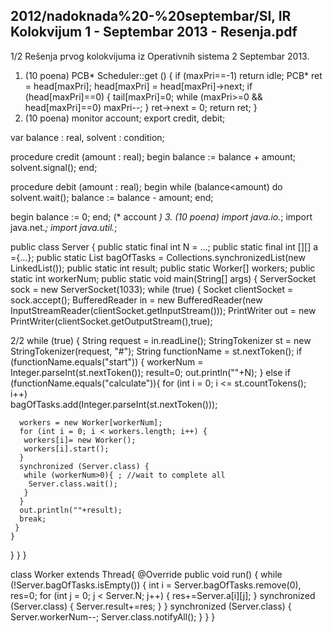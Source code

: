 2012/nadoknada%20-%20septembar/SI, IR Kolokvijum 1 - Septembar 2013 - Resenja.pdf
--------------------------------------------------------------------------------


1/2 
Rešenja prvog kolokvijuma iz Operativnih sistema 2 
Septembar 2013. 
1. (10 poena) 
PCB* Scheduler::get () { 
  if (maxPri==-1) return idle; 
  PCB* ret = head[maxPri]; 
  head[maxPri] = head[maxPri]->next; 
  if (head[maxPri]==0) { 
    tail[maxPri]=0; 
    while (maxPri>=0 && head[maxPri]==0) maxPri--; 
  } 
  ret->next = 0; 
  return ret; 
} 
2. (10 poena) 
monitor account; 
  export credit, debit; 
 
  var balance : real, 
      solvent : condition; 
 
  procedure credit (amount : real); 
  begin 
    balance := balance + amount; 
    solvent.signal(); 
  end; 
 
  procedure debit (amount : real); 
  begin 
    while (balance<amount) do solvent.wait(); 
    balance := balance - amount; 
  end; 
 
begin 
  balance := 0; 
end; (* account *) 
3. (10 poena) 
import java.io.*; 
import java.net.*; 
import java.util.*; 
 
public class Server { 
 public static final int N = ...; 
 public static final int [][] a ={...}; 
 public static List<Integer> bagOfTasks = Collections.synchronizedList(new 
LinkedList<Integer>()); 
 public static int result; 
 public static Worker[] workers; 
 public static int workerNum; 
 public static void main(String[] args) { 
   ServerSocket sock = new ServerSocket(1033); 
   while (true) { 
    Socket clientSocket = sock.accept(); 
    BufferedReader in = new BufferedReader(new  
InputStreamReader(clientSocket.getInputStream())); 
    PrintWriter out = new PrintWriter(clientSocket.getOutputStream(),true); 
 

2/2 
    while (true) { 
     String request = in.readLine(); 
     StringTokenizer st = new StringTokenizer(request, "#"); 
     String functionName = st.nextToken(); 
     if (functionName.equals("start")) { 
      workerNum = Integer.parseInt(st.nextToken()); 
      result=0; 
      out.println(""+N); 
     } else if (functionName.equals("calculate")){ 
      for (int i = 0; i <= st.countTokens(); i++)  
       bagOfTasks.add(Integer.parseInt(st.nextToken())); 
 
      workers = new Worker[workerNum];       
      for (int i = 0; i < workers.length; i++) { 
       workers[i]= new Worker(); 
       workers[i].start(); 
      } 
      synchronized (Server.class) { 
       while (workerNum>0){ ; //wait to complete all  
        Server.class.wait(); 
       } 
      } 
      out.println(""+result); 
      break; 
     } 
    } 
   } 
 } 
} 
 
class Worker extends Thread{ 
 @Override 
 public void run() { 
  while (!Server.bagOfTasks.isEmpty()) { 
   int i = Server.bagOfTasks.remove(0), res=0; 
   for (int j = 0; j < Server.N; j++) { 
    res+=Server.a[i][j]; 
   } 
   synchronized (Server.class) { 
    Server.result+=res; 
   } 
  } 
  synchronized (Server.class) { 
   Server.workerNum--; 
   Server.class.notifyAll(); 
  } 
 } 
} 